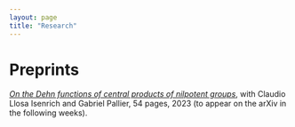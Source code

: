 ```yaml
---
layout: page
title: "Research"
---
```


# Preprints

<a href="https://jeronimomaths.github.io/CentralDehn.pdf">_On the Dehn functions of central products of nilpotent groups_</a>, with Claudio Llosa Isenrich and Gabriel Pallier, 54 pages, 2023 (to appear on the arXiv in the following weeks).
